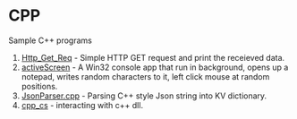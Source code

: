 # CPP
Sample C++ programs
1. [Http_Get_Req](https://github.com/0x218/CPP/tree/master/Http_Get_Req/Http_Get_Req) - Simple HTTP GET request and print the receieved data.
2. [activeScreen](https://github.com/0x218/CPP/blob/master/activeScreen/activeScreen/activeScreen.cpp) - A Win32 console app that run in background, opens up a notepad, writes random characters to it, left click mouse at random positions.
3. [JsonParser.cpp](https://github.com/0x218/CPP/blob/master/JsonParser/JsonParser.cpp) - Parsing C++ style Json string into KV dictionary.
3. [cpp_cs](https://github.com/0x218/CPP/blob/master/cpp_cs) - interacting with c++ dll.
